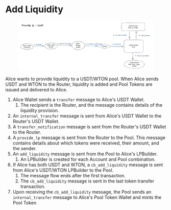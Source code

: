 # Add Liquidity

<figure><img src="../../.gitbook/assets/provide-lp.png" alt=""><figcaption></figcaption></figure>

Alice wants to provide liquidity to a USDT/WTON pool. When Alice sends USDT and WTON to the Router, liquidity is added and Pool Tokens are issued and delivered to Alice.

1. Alice Wallet sends a `transfer` message to Alice's USDT Wallet.
   1. The recipient is the Router, and the message contains details of the liquidity provision.
2. An `internal_transfer` message is sent from Alice's USDT Wallet to the Router's USDT Wallet.
3. A `transfer_notification` message is sent from the Router's USDT Wallet to the Router.
4. A `provide_lp` message is sent from the Router to the Pool. This message contains details about which tokens were received, their amount, and the sender.
5. An `add_liquidity` message is sent from the Pool to Alice's LPBuilder.
   1. An LPBuilder is created for each Account and Pool combination.
6. If Alice has both USDT and WTON, a `cb_add_liquidity` message is sent from Alice's USDT/WTON LPBuilder to the Pool.
   1. The message flow ends after the first transaction.
   2. The `cb_add_liquidity` message is sent in the last token transfer transaction.
7. Upon receiving the `cb_add_liquidity` message, the Pool sends an `internal_transfer` message to Alice's Pool Token Wallet and mints the Pool Token
